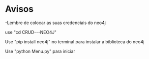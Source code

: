 # Avisos

-Lembre de colocar as suas credenciais do neo4j

use "cd CRUD---NEO4J"

Use "pip install neo4j" no terminal para instalar a biblioteca do neo4j

Use "python Menu.py" para iniciar
